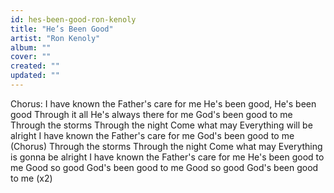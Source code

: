 ```yaml
---
id: hes-been-good-ron-kenoly
title: "He’s Been Good"
artist: "Ron Kenoly"
album: ""
cover: ""
created: ""
updated: ""
---
```


Chorus:
I have known the Father's care for me
He's been good, He's been good
Through it all He's always there for me
God's been good to me
Through the storms
Through the night
Come what may
Everything will be alright
I have known the Father's care for me
God's been good to me
(Chorus)
Through the storms
Through the night
Come what may
Everything is gonna be alright
I have known the Father's care for me
He's been good to me
Good so good
God's been good to me
Good so good
God's been good to me (x2)